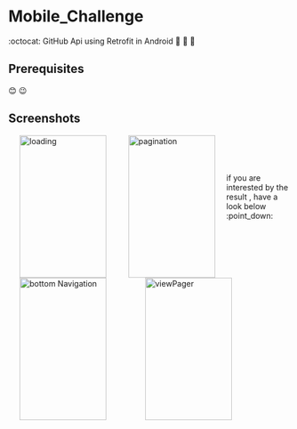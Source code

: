 # Mobile_Challenge
:octocat: GitHub Api using Retrofit in Android
:link:
:pushpin:
:file_folder:




## Prerequisites
:blush: :wink:

## Screenshots


<img  align="left" src="https://github.com/leylaBenAissaoui/Mobile_Challenge/blob/master/loading.gif" width="156" height="256" title="loading" hspace="20">
<img align="left" src="https://github.com/leylaBenAissaoui/Mobile_Challenge/blob/master/pagination.gif" width="156" height="256" title="pagination" hspace="20">
<img align="left" src="https://github.com/leylaBenAissaoui/Mobile_Challenge/blob/master/bottomNav.gif" width="156" height="256" title="bottom Navigation" hspace="20">
<img  align="left" src="https://github.com/leylaBenAissaoui/Mobile_Challenge/blob/master/viewPager.gif" width="156" height="256" title="viewPager" hspace="50">
</br></br> </br></br>
if you are interested by the result , have a look below :point_down:
